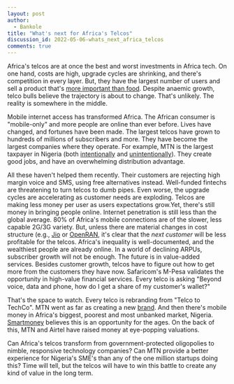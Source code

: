 ```yaml
---
layout: post
author:
  - Bankole
title: "What's next for Africa's Telcos"
discussion_id: 2022-05-06-whats_next_africa_telcos
comments: true
---
```


Africa's telcos are at once the best and worst investments in Africa tech. On
one hand, costs are high, upgrade cycles are shrinking, and there's competition
in every layer. But, they have the largest number of users and sell a product
that's [more important than
food](https://outwardon.com/article/cell-phones-in-africa/). Despite anaemic
growth, telco bulls believe the trajectory is about to change. That's unlikely.
The reality is somewhere in the middle.

Mobile internet access has transformed Africa. The African consumer is
"mobile-only" and more people are online than ever before. Lives have changed,
and fortunes have been made. The largest telcos have grown to hundreds of
millions of subscribers and more. They have become the largest companies where
they operate. For example, MTN is the largest taxpayer in Nigeria (both
[intentionally](https://www.premiumtimesng.com/business/business-news/521525-mtn-paid-13-5-of-total-tax-collection-by-firs-in-2021-telecom-firm-says.html#:~:text=The%20telecom%20company%2C%20MTN%2C%20has,contributor%20to%20taxes%20in%20Nigeria.)
and
[unintentionally](https://www.reuters.com/article/nigeria-mtn-group/mtn-close-to-paying-off-330-bln-naira-fine-in-nigeria-ncc-idUSL5N22X6SM)).
They create good jobs, and have an overwhelming distribution advantage.

All these haven't helped them recently. Their customers are rejecting high
margin voice and SMS, using free alternatives instead. Well-funded fintechs are
threatening to turn telcos to dumb pipes. Even worse, the upgrade cycles are
accelerating as customer needs are exploding. Telcos are making less money per
user as users expectations grow.Yet, there's still money in bringing people
online. Internet penetration is still less than the global average. 80% of
Africa's mobile connections are of the slower, less capable 2G/3G variety. But,
unless there are material changes in cost structure (e.g.,
[Jio](http://afrobility.com/jio) or
[OpenRAN](https://www.5gamericas.org/understanding-open-ran/#:~:text=Open%20Radio%20Access%20Networks%20(Open,interfaces%20for%20cellular%20wireless%20networks.)),
it's clear that the *next customer* will be less profitable for the telcos.
Africa's inequality is well-documented, and the wealthiest people are already
online. In a world of declining ARPUs, subscriber growth will not be enough. The
future is in value-added services. Besides customer growth, telcos have to
figure out how to get more from the customers they have now. Safaricom's M-Pesa
validates the opportunity in high-value financial services. Every telco is
asking "Beyond voice, data and phone, how do I get a share of my customer's
wallet?"

That's the space to watch. Every telco is rebranding from "Telco to TechCo".
MTN went as far as creating a new
[brand](https://mybroadband.co.za/news/business-telecoms/435348-mtn-unveils-visual-rebrand.html).
And then there's mobile money in Africa's biggest, poorest and most unbanked
market, Nigeria.
[Smart](https://www.pymnts.com/news/fintech-investments/2021/south-africa-telco-mtn-targets-5-billion-for-mobile-money-expansion/)[money](https://techcrunch.com/2021/07/30/airtel-africa-gets-an-extra-200m-for-its-mobile-money-business-from-qia/)
believes this is an opportunity for the ages. On the back of this, MTN and
Airtel have raised money at eye-popping valuations.

Can Africa's telcos transform from government-protected oligopolies to nimble,
responsive technology companies? Can MTN provide a better experience for
Nigeria's SME's than any of the one million startups doing this? Time will tell,
but the telcos will have to win this battle to create any kind of value in the
long term.
